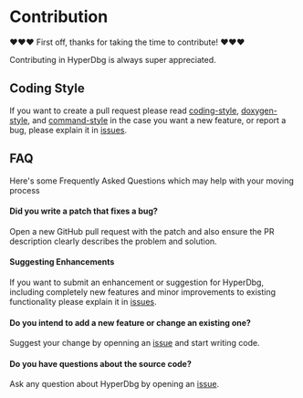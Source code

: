 # Contribution
❤️❤️❤️ First off, thanks for taking the time to contribute! ❤️❤️❤️

Contributing in HyperDbg is always super appreciated.

## Coding Style
If you want to create a pull request please read [coding-style](https://docs.hyperdbg.org/contribution/style-guide/coding-style), [doxygen-style](https://docs.hyperdbg.org/contribution/style-guide/doxygen-style), and [command-style](https://docs.hyperdbg.org/contribution/style-guide/command-style) in the case you want a new feature, or report a bug, please explain it in [issues](https://GitHub.com/HyperDbg/HyperDbg/issues/).

## FAQ
Here's some Frequently Asked Questions which may help with your moving process

#### Did you write a patch that fixes a bug?
Open a new GitHub pull request with the patch and also ensure the PR description clearly describes the problem and solution.

#### Suggesting Enhancements

If you want to submit an enhancement or suggestion for HyperDbg, including completely new features and minor improvements to existing functionality please explain it in [issues](https://GitHub.com/HyperDbg/HyperDbg/issues/).

#### Do you intend to add a new feature or change an existing one?
Suggest your change by openning an [issue](https://GitHub.com/HyperDbg/HyperDbg/issues/) and start writing code.

#### Do you have questions about the source code?
Ask any question about HyperDbg by opening an [issue](https://GitHub.com/HyperDbg/HyperDbg/issues/).
